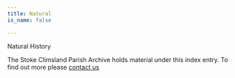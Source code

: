 ```yaml
---
title: Natural
is_name: false

---
```


Natural History


The Stoke Climsland Parish Archive holds material under this index entry. To find out more please [contact us](/contact/)
